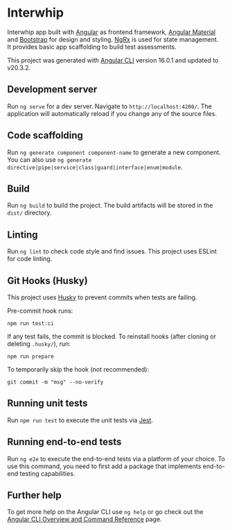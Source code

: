 # Interwhip

Interwhip app built with [Angular](https://angular.io/) as frontend framework, [Angular Material](https://material.angular.io/) and [Bootstrap](https://getbootstrap.com/) for design and styling. [NgRx](https://ngrx.io/) is used for state management.  
It provides basic app scaffolding to build test assessments.

This project was generated with [Angular CLI](https://github.com/angular/angular-cli) version 16.0.1 and updated to v20.3.2.

## Development server

Run `ng serve` for a dev server. Navigate to `http://localhost:4200/`. The application will automatically reload if you change any of the source files.

## Code scaffolding

Run `ng generate component component-name` to generate a new component. You can also use `ng generate directive|pipe|service|class|guard|interface|enum|module`.

## Build

Run `ng build` to build the project. The build artifacts will be stored in the `dist/` directory.

## Linting

Run `ng lint` to check code style and find issues. This project uses ESLint for code linting.

## Git Hooks (Husky)

This project uses [Husky](https://typicode.github.io/husky) to prevent commits when tests are failing.

Pre-commit hook runs:

```
npm run test:ci
```

If any test fails, the commit is blocked. To reinstall hooks (after cloning or deleting `.husky/`), run:

```
npm run prepare
```

To temporarily skip the hook (not recommended):

```
git commit -m "msg" --no-verify
```

## Running unit tests

Run `npm run test` to execute the unit tests via [Jest](https://jestjs.io).

## Running end-to-end tests

Run `ng e2e` to execute the end-to-end tests via a platform of your choice. To use this command, you need to first add a package that implements end-to-end testing capabilities.

## Further help

To get more help on the Angular CLI use `ng help` or go check out the [Angular CLI Overview and Command Reference](https://angular.io/cli) page.
